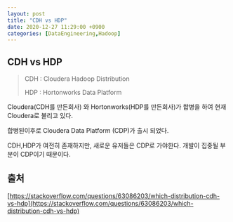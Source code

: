 ```yaml
---
layout: post
title: "CDH vs HDP"
date: 2020-12-27 11:29:00 +0900
categories: [DataEngineering,Hadoop]
---
```


## CDH vs HDP

> CDH : Cloudera Hadoop Distribution
>
> HDP : Hortonworks Data Platform

Cloudera(CDH를 만든회사) 와 Hortonworks(HDP를 만든회사)가 합병을 하여 현재 Cloudera로 불리고 있다.

합병된이후로 Cloudera Data Platform (CDP)가 출시 되었다.

CDH,HDP가 여전히 존재하지만, 새로운 유저들은 CDP로 가야한다. 개발이 집중될 부분이 CDP이기 때문이다.

## 출처

[https://stackoverflow.com/questions/63086203/which-distribution-cdh-vs-hdp](https://stackoverflow.com/questions/63086203/which-distribution-cdh-vs-hdp)